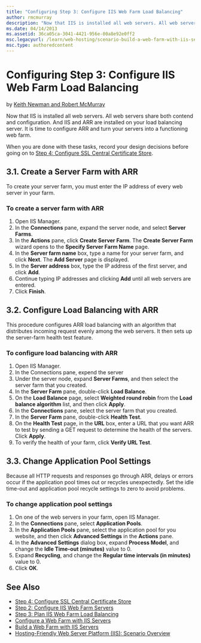 ```yaml
---
title: "Configuring Step 3: Configure IIS Web Farm Load Balancing"
author: rmcmurray
description: "Now that IIS is installed all web servers. All web servers share both contend and configuration. And IIS and ARR are installed on your load balancing server...."
ms.date: 04/14/2013
ms.assetid: 36ca05ca-3041-4421-956e-00a8e92e0ff2
msc.legacyurl: /learn/web-hosting/scenario-build-a-web-farm-with-iis-servers/configuring-step-3-configure-iis-web-farm-load-balancing
msc.type: authoredcontent
---
```

Configuring Step 3: Configure IIS Web Farm Load Balancing
====================
by [Keith Newman and Robert McMurray](https://github.com/rmcmurray)

Now that IIS is installed all web servers. All web servers share both contend and configuration. And IIS and ARR are installed on your load balancing server. It is time to configure ARR and turn your servers into a functioning web farm.

When you are done with these tasks, record your design decisions before going on to [Step 4: Configure SSL Central Certificate Store](configuring-step-4-configure-ssl-central-certificate-store.md).

<a id="31"></a>
## 3.1. Create a Server Farm with ARR

To create your server farm, you must enter the IP address of every web server in your farm.

### To create a server farm with ARR

1. Open IIS Manager.
2. In the **Connections** pane, expand the server node, and select **Server Farms**.
3. In the **Actions** pane, click **Create Server Farm**. The **Create Server Farm** wizard opens to the **Specify Server Farm Name** page.
4. In the **Server farm name** box, type a name for your server farm, and click **Next**. The **Add Server** page is displayed.
5. In the **Server address** box, type the IP address of the first server, and click **Add**.
6. Continue typing IP addresses and clicking **Add** until all web servers are entered.
7. Click **Finish**.

<a id="32"></a>
## 3.2. Configure Load Balancing with ARR

This procedure configures ARR load balancing with an algorithm that distributes incoming request evenly among the web servers. It then sets up the server-farm health test feature.

### To configure load balancing with ARR

1. Open IIS Manager.
2. In the Connections pane, expend the server
3. Under the server node, expand **Server Farms**, and then select the server farm that you created.
4. In the **Server Farm** pane, double-click **Load Balance**.
5. On the **Load Balance** page, select **Weighted round robin** from the **Load balance algorithm** list, and then click **Apply**.
6. In the **Connections** pane, select the server farm that you created.
7. In the **Server Farm** pane, double-click **Health Test**.
8. On the **Health Test** page, in the **URL** box, enter a URL that you want ARR to test by sending a GET request to determine the health of the servers. Click **Apply**.
9. To verify the health of your farm, click **Verify URL Test**.

<a id="33"></a>
## 3.3. Change Application Pool Settings

Because all HTTP requests and responses go through ARR, delays or errors occur if the application pool times out or recycles unexpectedly. Set the idle time-out and application pool recycle settings to zero to avoid problems.

### To change application pool settings

1. On one of the web servers in your farm, open IIS Manager.
2. In the **Connections** pane, select **Application Pools**.
3. In the **Application Pools** pane, select the application pool for you website, and then click **Advanced Settings** in the **Actions** pane.
4. In the **Advanced Settings** dialog box, expand **Process Model**, and change the **Idle Time-out (minutes)** value to 0.
5. Expand **Recycling**, and change the **Regular time intervals (in minutes)** value to 0.
6. Click **OK**.

## See Also

- [Step 4: Configure SSL Central Certificate Store](configuring-step-4-configure-ssl-central-certificate-store.md)
- [Step 2: Configure IIS Web Farm Servers](configuring-step-2-configure-iis-web-farm-servers.md)
- [Step 3: Plan IIS Web Farm Load Balancing](planning-step-3-plan-iis-web-farm-load-balancing.md)
- [Configure a Web Farm with IIS Servers](configure-a-web-farm-with-iis-servers.md)
- [Build a Web Farm with IIS Servers](overview-build-a-web-farm-with-iis-servers.md)
- [Hosting-Friendly Web Server Platform (IIS): Scenario Overview](../../get-started/introduction-to-iis/hosting-friendly-web-server-platform-iis-scenario-overview.md)